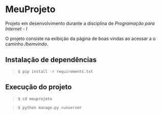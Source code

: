 # MeuProjeto

Projeto em desenvolvimento durante a disciplina de *Programação para Internet - I*

O projeto consiste na exibição da página de boas vindas ao acessar a o caminho */bemvindo*.

## Instalação de dependências

>`$ pip install -r requirements.txt`

## Execução do projeto
>`$ cd meuprojeto`

>`$ python manage.py runserver`
